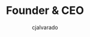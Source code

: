 ---
layout: person
image: cj2.jpg
name: CJ Alvarado
author: cjalvarado
title: Founder & CEO
bio: Cj is a very smart person. There are also cool things about him. Like his beard (not pictured).
order: 1

social: 
  - account: twitter
    username: cjalvarado
  - account: facebook
    username: cjalvarado
  - account: instagram
    username: cjalvarado
  - account: spotify
    username: 1258104351
    
---